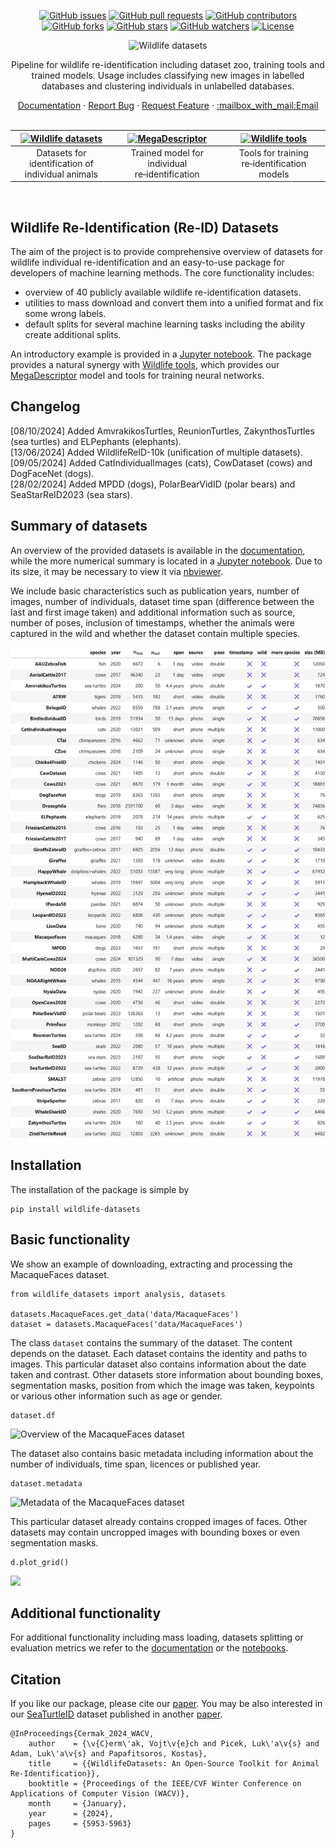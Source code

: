 <p align="center">
  <a href="https://github.com/WildlifeDatasets/wildlife-datasets/issues"><img src="https://img.shields.io/github/issues/WildlifeDatasets/wildlife-datasets" alt="GitHub issues"></a>
  <a href="https://github.com/WildlifeDatasets/wildlife-datasets/pulls"><img src="https://img.shields.io/github/issues-pr/WildlifeDatasets/wildlife-datasets" alt="GitHub pull requests"></a>
  <a href="https://github.com/WildlifeDatasets/wildlife-datasets/graphs/contributors"><img src="https://img.shields.io/github/contributors/WildlifeDatasets/wildlife-datasets" alt="GitHub contributors"></a>
  <a href="https://github.com/WildlifeDatasets/wildlife-datasets/network/members"><img src="https://img.shields.io/github/forks/WildlifeDatasets/wildlife-datasets" alt="GitHub forks"></a>
  <a href="https://github.com/WildlifeDatasets/wildlife-datasets/stargazers"><img src="https://img.shields.io/github/stars/WildlifeDatasets/wildlife-datasets" alt="GitHub stars"></a>
  <a href="https://github.com/WildlifeDatasets/wildlife-datasets/watchers"><img src="https://img.shields.io/github/watchers/WildlifeDatasets/wildlife-datasets" alt="GitHub watchers"></a>
  <a href="https://github.com/WildlifeDatasets/wildlife-datasets/blob/main/LICENSE"><img src="https://img.shields.io/github/license/WildlifeDatasets/wildlife-datasets" alt="License"></a>
</p>

<p align="center">
<img src="https://github.com/WildlifeDatasets/wildlife-datasets/raw/main/docs/resources/datasets-logo.png" alt="Wildlife datasets" width="300">
</p>

<div align="center">
  <p align="center">Pipeline for wildlife re-identification including dataset zoo, training tools and trained models. Usage includes classifying new images in labelled databases and clustering individuals in unlabelled databases.</p>
  <a href="https://wildlifedatasets.github.io/wildlife-datasets/">Documentation</a>
  ·
  <a href="https://github.com/WildlifeDatasets/wildlife-datasets/issues/new?assignees=aerodynamic-sauce-pan&labels=bug&projects=&template=bug_report.md&title=%5BBUG%5D">Report Bug</a>
  ·
  <a href="https://github.com/WildlifeDatasets/wildlife-datasets/issues/new?assignees=aerodynamic-sauce-pan&labels=enhancement&projects=&template=enhancement.md&title=%5BEnhancement%5D">Request Feature</a>
  ·
  <a href="mailto:wilddatasets@gmail.com">:mailbox_with_mail:Email</a>
</div>

</br>

| <a href="https://github.com/WildlifeDatasets/wildlife-datasets"><img src="https://github.com/WildlifeDatasets/wildlife-datasets/raw/main/docs/resources/datasets-logo.png" alt="Wildlife datasets" width="200"></a>  | <a href="https://huggingface.co/BVRA/MegaDescriptor-L-384"><img src="https://github.com/WildlifeDatasets/wildlife-datasets/raw/main/docs/resources/megadescriptor-logo.png" alt="MegaDescriptor" width="200"></a> | <a href="https://github.com/WildlifeDatasets/wildlife-tools"><img src="https://github.com/WildlifeDatasets/wildlife-datasets/raw/main/docs/resources/tools-logo.png" alt="Wildlife tools" width="200"></a> |
|:--------------:|:-----------:|:------------:|
| Datasets for identification of individual animals | Trained model for individual re&#x2011;identification  | Tools for training re&#x2011;identification models |

</br>

## Wildlife Re-Identification (Re-ID) Datasets

The aim of the project is to provide comprehensive overview of datasets for wildlife individual re-identification and an easy-to-use package for developers of machine learning methods. The core functionality includes:

- overview of 40 publicly available wildlife re-identification datasets.
- utilities to mass download and convert them into a unified format and fix some wrong labels.
- default splits for several machine learning tasks including the ability create additional splits.

An introductory example is provided in a [Jupyter notebook](notebooks/introduction.ipynb). The package provides a natural synergy with [Wildlife tools](https://github.com/WildlifeDatasets/wildlife-tools), which provides our [MegaDescriptor](https://huggingface.co/BVRA/MegaDescriptor-L-384) model and tools for training neural networks. 

## Changelog

[08/10/2024] Added AmvrakikosTurtles, ReunionTurtles, ZakynthosTurtles (sea turtles) and ELPephants (elephants).  
[13/06/2024] Added WildlifeReID-10k (unification of multiple datasets).  
[09/05/2024] Added CatIndividualImages (cats), CowDataset (cows) and DogFaceNet (dogs).  
[28/02/2024] Added MPDD (dogs), PolarBearVidID (polar bears) and SeaStarReID2023 (sea stars).

## Summary of datasets

An overview of the provided datasets is available in the [documentation](https://wildlifedatasets.github.io/wildlife-datasets/datasets/), while the more numerical summary is located in a [Jupyter notebook](notebooks/dataset_descriptions.ipynb). Due to its size, it may be necessary to view it via [nbviewer](https://nbviewer.org/github/WildlifeDatasets/wildlife-datasets/blob/main/notebooks/dataset_descriptions.ipynb).

We include basic characteristics such as publication years, number of images, number of individuals, dataset time span (difference between the last and first image taken) and additional information such as source, number of poses, inclusion of timestamps, whether the animals were captured in the wild and whether the dataset contain multiple species.

<picture>
  <source media="(prefers-color-scheme: dark)" srcset="https://github.com/WildlifeDatasets/wildlife-datasets/raw/main/docs/resources/Datasets_Summary_inverted.png">
  <source media="(prefers-color-scheme: light)" srcset="https://github.com/WildlifeDatasets/wildlife-datasets/raw/main/docs/resources/Datasets_Summary.png">
  <img alt="Dataset summary" src="https://github.com/WildlifeDatasets/wildlife-datasets/raw/main/docs/resources/Datasets_Summary.png">
</picture>


## Installation

The installation of the package is simple by
```
pip install wildlife-datasets
```


## Basic functionality

We show an example of downloading, extracting and processing the MacaqueFaces dataset.

```
from wildlife_datasets import analysis, datasets

datasets.MacaqueFaces.get_data('data/MacaqueFaces')
dataset = datasets.MacaqueFaces('data/MacaqueFaces')
```

The class `dataset` contains the summary of the dataset. The content depends on the dataset. Each dataset contains the identity and paths to images. This particular dataset also contains information about the date taken and contrast. Other datasets store information about bounding boxes, segmentation masks, position from which the image was taken, keypoints or various other information such as age or gender.

```
dataset.df
```

<picture>
  <source media="(prefers-color-scheme: dark)" srcset="https://github.com/WildlifeDatasets/wildlife-datasets/raw/main/docs/resources/MacaqueFaces_DataFrame_inverted.png">
  <source media="(prefers-color-scheme: light)" srcset="https://github.com/WildlifeDatasets/wildlife-datasets/raw/main/docs/resources/MacaqueFaces_DataFrame.png">
  <img alt="Overview of the MacaqueFaces dataset" src="https://github.com/WildlifeDatasets/wildlife-datasets/raw/main/docs/resources/MacaqueFaces_DataFrame.png">
</picture>

The dataset also contains basic metadata including information about the number of individuals, time span, licences or published year.

```
dataset.metadata
```

<picture>
  <source media="(prefers-color-scheme: dark)" srcset="https://github.com/WildlifeDatasets/wildlife-datasets/raw/main/docs/resources/MacaqueFaces_Metadata_inverted.png">
  <source media="(prefers-color-scheme: light)" srcset="https://github.com/WildlifeDatasets/wildlife-datasets/raw/main/docs/resources/MacaqueFaces_Metadata.png">
  <img alt="Metadata of the MacaqueFaces dataset" src="https://github.com/WildlifeDatasets/wildlife-datasets/raw/main/docs/resources/MacaqueFaces_Metadata.png">
</picture>

This particular dataset already contains cropped images of faces. Other datasets may contain uncropped images with bounding boxes or even segmentation masks.

```
d.plot_grid()
```

![](https://github.com/WildlifeDatasets/wildlife-datasets/raw/main/docs/resources/MacaqueFaces_Grid.png)

## Additional functionality

For additional functionality including mass loading, datasets splitting or evaluation metrics we refer to the [documentation](https://wildlifedatasets.github.io/wildlife-datasets/) or the [notebooks](https://github.com/WildlifeDatasets/wildlife-datasets/tree/main/notebooks).

## Citation

If you like our package, please cite our [paper](https://openaccess.thecvf.com/content/WACV2024/html/Cermak_WildlifeDatasets_An_Open-Source_Toolkit_for_Animal_Re-Identification_WACV_2024_paper.html). You may be also interested in our [SeaTurtleID](https://www.kaggle.com/datasets/wildlifedatasets/seaturtleidheads) dataset published in another [paper](https://openaccess.thecvf.com/content/WACV2024/html/Adam_SeaTurtleID2022_A_Long-Span_Dataset_for_Reliable_Sea_Turtle_Re-Identification_WACV_2024_paper.html).

```
@InProceedings{Cermak_2024_WACV,
    author    = {\v{C}erm\'ak, Vojt\v{e}ch and Picek, Luk\'a\v{s} and Adam, Luk\'a\v{s} and Papafitsoros, Kostas},
    title     = {{WildlifeDatasets: An Open-Source Toolkit for Animal Re-Identification}},
    booktitle = {Proceedings of the IEEE/CVF Winter Conference on Applications of Computer Vision (WACV)},
    month     = {January},
    year      = {2024},
    pages     = {5953-5963}
}
```